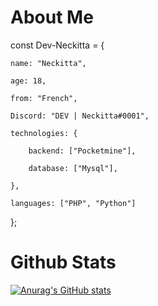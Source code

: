 # About Me 



const Dev-Neckitta = {

    name: "Neckitta",

    age: 18,

    from: "French",

    Discord: "DEV | Neckitta#0001",

    technologies: {

        backend: ["Pocketmine"],

        database: ["Mysql"],

    },

    languages: ["PHP", "Python"]
};


# Github Stats 

[![Anurag's GitHub stats](https://github-readme-stats.vercel.app/apiDev-Neckitta=anuraghazra)](https://github.com/anuraghazra/github-readme-stats)
